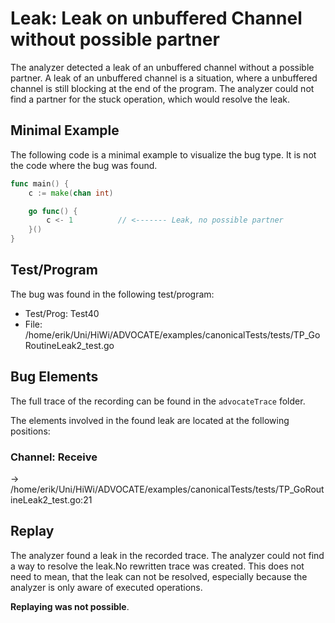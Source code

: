 # Leak: Leak on unbuffered Channel without possible partner

The analyzer detected a leak of an unbuffered channel without a possible partner.
A leak of an unbuffered channel is a situation, where a unbuffered channel is still blocking at the end of the program.
The analyzer could not find a partner for the stuck operation, which would resolve the leak.

## Minimal Example
The following code is a minimal example to visualize the bug type. It is not the code where the bug was found.

```go
func main() {
    c := make(chan int)

    go func() {
        c <- 1          // <------- Leak, no possible partner
    }()
}
```

## Test/Program
The bug was found in the following test/program:

- Test/Prog:  Test40
- File:  /home/erik/Uni/HiWi/ADVOCATE/examples/canonicalTests/tests/TP_GoRoutineLeak2_test.go

## Bug Elements
The full trace of the recording can be found in the `advocateTrace` folder.

The elements involved in the found leak are located at the following positions:

###  Channel: Receive
-> /home/erik/Uni/HiWi/ADVOCATE/examples/canonicalTests/tests/TP_GoRoutineLeak2_test.go:21


## Replay
The analyzer found a leak in the recorded trace.
The analyzer could not find a way to resolve the leak.No rewritten trace was created. This does not need to mean, that the leak can not be resolved, especially because the analyzer is only aware of executed operations.

**Replaying was not possible**.

